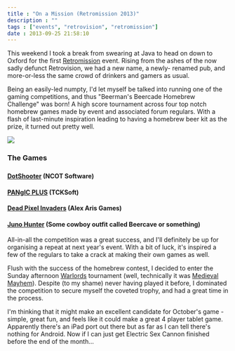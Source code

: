 ```yaml
---
title : "On a Mission (Retromission 2013)"
description : ""
tags : ["events", "retrovision", "retromission"]
date : 2013-09-25 21:58:10
---
```


This weekend I took a break from swearing at Java to head on down to Oxford for the first <a href="http://www.retromission.co.uk/">Retromission</a> event. Rising from the ashes of the now sadly defunct Retrovision, we had a new name, a newly-
renamed pub, and more-or-less the same crowd of drinkers and gamers as usual.


Being an easily-led numpty, I'd let myself be talked into running one of the gaming competitions, and thus "Beerman's Beercade Homebrew Challenge" was born! A high score tournament across four top notch homebrew games made by event and associated forum regulars. With a flash of last-minute inspiration leading to having a homebrew beer kit as the prize, it turned out pretty well.


<img style="display:block; margin-left:auto; margin-right:auto;" src="https://s3.amazonaws.com/beercave.co.uk/blogpics/beercadeposter.png"/>

<h3>The Games<h3>

<h4><a href="http://ncot.piku.org.uk/ncot-p-007-dotshooter/">DotShooter</a> (NCOT Software)</h4>

<h4><a href="http://www.tcksoft.co.uk/wordpress/downloads/remakes/pangic-plus/">PANgIC PLUS</a> (TCKSoft)</h4>

<h4><a href="http://www.alexarisgames.co.uk/dpi.htm">Dead Pixel Invaders</a> (Alex Aris Games)</h4>

<h4><a href="http://www.beercave.co.uk/games/junohunter-prologue">Juno Hunter</a> (Some cowboy outfit called Beercave or something)</h4>

All-in-all the competition was a great success, and I'll definitely be up for organising a repeat at next year's event. With a bit of luck, it's inspired a few of the regulars to take a crack at making their own games as well.

<!--more-->

Flush with the success of the homebrew contest, I decided to enter the Sunday afternoon <a href="http://en.wikipedia.org/wiki/Warlords_(1980_video_game)">Warlords</a> tournament (well, technically it was <a href="http://en.wikipedia.org/wiki/Medieval_Mayhem">Medieval Mayhem</a>). Despite (to my shame) never having played it before, I dominated the competition to secure myself the coveted trophy, and had a great time in the process.

I'm thinking that it might make an excellent candidate for October's game - simple, great fun, and feels like it could make a great 4 player tablet game. Apparently there's an iPad port out there but as far as I can tell there's nothing for Android. Now if I can just get Electric Sex Cannon finished before the end of the month...
 